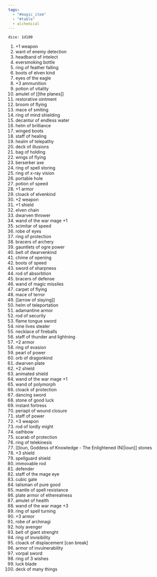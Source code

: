 ```yaml
---
tags:
  - "#magic_item"
  - "#table"
  - alchemical
---
```

`dice: 1d100`

1. +1 weapon
2. want of enemy detection
3. headband of intelect
4. eversmoking bottle
5. ring of feather falling
6. boots of elven kind
7. eyes of the eagle
8. +3 ammunition
9. potion of vitality
10. amulet of [[the planes]]
11. restorative ointment
12. broom of flying
13. mace of smiting
14. ring of mind shielding
15. decantur of endless water
16. helm of brilliance
17. winged boots
18. staff of healing
19. healm of telepathy
20. deck of illusions
21. bag of holding
22. wings of flying
23. berserker axe
24. ring of spell storing
25. ring of x-ray vision
26. portable hole
27. potion of speed
28. +1 armor
29. cloack of elvenkind
30. +2 weapon
31. +1 shield
32. elven chain
33. dwarven thrower
34. wand of the war mage +1
35. scimitar of speed
36. robe of eyes
37. ring of protection
38. bracers of archery
39. gauntlets of ogre power
40. belt of dwarvenkind
41. chime of opening
42. boots of speed
43. sword of sharpness
44. rod of absorbtion
45. bracers of defense
46. wand of magic missiles
47. carpet of flying
48. mace of terror
49. [[arrow of slaying]]
50. helm of teleportation
51. adamantine armor
52. rod of security
53. flame tongue sword
54. nine lives stealer
55. necklace of fireballs
56. staff of thunder and lightning
57. +2 armor
58. ring of evasion
59. pearl of power
60. orb of dragonkind
61. dwarven plate
62. +2 shield
63. animated shield
64. wand of the war mage +1
65. wand of polymorph
66. cloack of protection
67. dancing sword
68. stone of good luck
69. instant fortress
70. periapt of wound closure
71. staff of power
72. +3 weapon
73. rod of lordly might
74. oathbow
75. scarab of protection
76. ring of telekinesis
77. [[Ioun, Goddess of Knowledge - The Enlightened (N)|ioun]] stones
78. +3 shield
79. spellguard shield
80. immovable rod
81. defender
82. staff of the mage eye
83. cubic gate
84. talisman of pure good
85. mantle of spell resistance
86. plate armor of etherealness
87. amulet of health
88. wand of the war mage +3
89. ring of spell turning
90. +3 armor
91. robe of archmagi
92. holy avenger
93. belt of giant strenght
94. ring of invisibility
95. cloack of displacement [can break]
96. armor of invulnerability
97. vorpal sword
98. ring of 3 wishes
99. luck blade
100. deck of many things
     
    